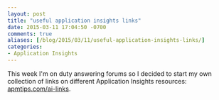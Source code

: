 ```yaml
---
layout: post
title: "useful application insights links"
date: 2015-03-11 17:04:50 -0700
comments: true
aliases: [/blog/2015/03/11/useful-application-insights-links/]
categories:
- Application Insights 
---
```

This week I'm on duty answering forums so I decided to start my own collection of links on different Application Insights resources: [apmtips.com/ai-links](/ai-links). 